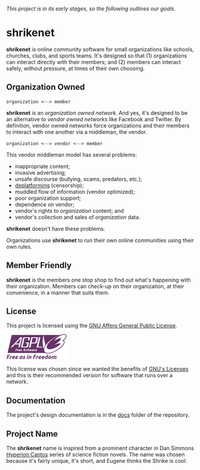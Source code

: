 *This project is in its early stages, so the following outlines our goals.*

# shrikenet

**shrikenet** is online community software for small organizations like
schools, churches, clubs, and sports teams. It's designed so that (1)
organizations can interact directly with their members; and (2) members can
interact safely, without pressure, at times of their own choosing.

## Organization Owned

    organization <--> member

**shrikenet** is an *organization owned network*. And yes, it's designed to
be an alternative to *vendor owned networks* like Facebook and Twitter. By
definition, vendor owned networks force organizations and their members to
interact with one another via a middleman, the vendor.

    organization <--> vendor <--> member

This vendor middleman model has several problems:

- inappropriate content;
- invasive advertising;
- unsafe discourse (bullying, scams, predators, etc.);
- [deplatforming][6] (censorship);
- muddled flow of information (vendor optimized);
- poor organization support;
- dependence on vendor;
- vendor's rights to *organization* content; and
- vendor's collection and sales of *organization* data.

**shrikenet** doesn't have these problems.

Organizations use **shrikenet** to run their own online communities using
their own rules.

## Member Friendly

**shrikenet** is the members one stop shop to find out what's happening with
their organization. Members can check-up on their organization, at their
convenience, in a manner that suits them. 

## License

This project is licensed using the [GNU Affero General Public License][1].

![AGPL Logo][2]

This license was chosen since we wanted the benefits of [GNU's Licenses][3]
and this is their recommended version for software that runs over a network.

## Documentation

The project's design documentation is in the [docs][4] folder of the
repository.

## Project Name

The **shrikenet** name is inspired from a prominent character in Dan Simmons
[Hyperion Cantos][5] series of science fiction novels. The name was chosen
because it's fairly unique, it's short, and Eugene thinks the Shrike is
cool.


[1]: LICENSE.md
[2]: AGPLv3.png
[3]: https://www.gnu.org/licenses/licenses.html
[4]: docs
[5]: https://en.wikipedia.org/wiki/Hyperion_Cantos
[6]: https://en.wikipedia.org/wiki/Deplatforming
